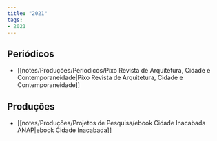 ```yaml
---
title: "2021"
tags: 
- 2021
---
```


## Periódicos
- [[notes/Produções/Periodicos/Pixo Revista de Arquitetura, Cidade e Contemporaneidade|Pixo Revista de Arquitetura, Cidade e Contemporaneidade]]

## Produções
- [[notes/Produções/Projetos de Pesquisa/ebook Cidade Inacabada ANAP|ebook Cidade Inacabada]]
